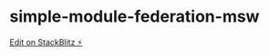 # simple-module-federation-msw

[Edit on StackBlitz ⚡️](https://stackblitz.com/edit/simple-module-federation-vhy7io)